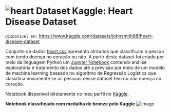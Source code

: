 # ![heart](https://user-images.githubusercontent.com/131414411/233749932-c3dc5454-6114-4b7f-950f-845d78486a02.png) Dataset Kaggle: Heart Disease Dataset

`Disponível em:` https://www.kaggle.com/datasets/johnsmith88/heart-disease-dataset

Conjunto de dados [heart.csv](https://github.com/anaclfortunato/Kaggle/blob/main/heart_disease_regressao_logistica/heart.csv) apresenta atributos que classificam a pessoa com tendo doença no coração ou não. A partir deste dataset foi criado por meio da 
linguagem Python um [Jupyter Notebook](https://github.com/anaclfortunato/Kaggle/blob/main/heart_disease_regressao_logistica/heart_disease_regressao_logistica.ipynb) contendo análise exploratória e tratamento dos dados até a previsão por meio de um modelo de machine learning baseado no algoritmo de Regressão Logística que classifica novamente se as pessoas desse dataset tem ou não doença no coração. 

Notebook disponível diretamente no meu perfil no [Kaggle](https://www.kaggle.com/code/anaalucca/heart-disease-com-regressao-logistica).

**Notebook classificado com medalha de bronze pelo Kaggle** ![image](https://user-images.githubusercontent.com/131414411/233750834-fb2f0f9d-cb05-474e-b0a7-0e0d9910337c.png)
